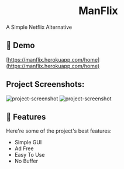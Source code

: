 <h1 align="center" id="title">ManFlix</h1>

<p id="description">A Simple Netflix Alternative</p>

<h2>🚀 Demo</h2>

[https://manflix.herokuapp.com/home](https://manflix.herokuapp.com/home)

<h2>Project Screenshots:</h2>

<img src="https://i.ibb.co/YpYBbhT/image.png" alt="project-screenshot" >

<img src="https://i.ibb.co/xh3VVP4/image.png" alt="project-screenshot">

  
  
<h2>🧐 Features</h2>

Here're some of the project's best features:

*   Simple GUI
*   Ad Free
*   Easy To Use
*   No Buffer